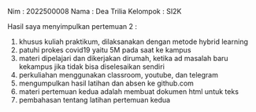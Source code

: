 Nim : 2022500008
Nama : Dea Trilia
Kelompok : SI2K

Hasil saya menyimpulkan pertemuan 2 :
1. khusus kuliah praktikum, dilaksanakan dengan metode hybrid learning
2. patuhi prokes covid19 yaitu 5M pada saat ke kampus
3. materi dipelajari dan dikerjakan dirumah, ketika ad masalah baru kekampus jika tidak bisa diselesaikan sendiri
4. perkuliahan menggunakan classroom, youtube, dan telegram
5. mengumpulkan hasil latihan dan absen ke github.com
6. materi pertemuan kedua adalah membuat dokumen html untuk teks
7. pembahasan tentang latihan pertemuan kedua
